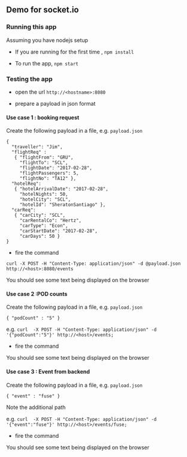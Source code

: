 ## Demo for socket.io

### Running this app

Assuming you have nodejs setup

  * If you are running for the first time , `npm install` 

  * To run the app, `npm start`

### Testing the app

  * open the url `http://<hostname>:8080`

  * prepare a payload in json format


#### Use case 1 : booking request

  Create the following payload in a file, e.g. `payload.json`

  ```
  { 
    "traveller": "Jim",  
    "flightReq" : 
     { "flightFrom": "GRU",
       "flightTo": "SCL",
       "flightDate": "2017-02-28",
       "flightPassengers": 5,
       "flightNo": "TA12" },
    "hotelReq": 
     { "hotelArrivalDate": "2017-02-28",
       "hotelNights": 50,
       "hotelCity": "SCL",
       "hotelId": "SheratonSantiago" },
    "carReq": 
     { "carCity": "SCL",
       "carRentalCo": "Hertz",
       "carType": "Econ",
       "carStartDate": "2017-02-28",
       "carDays": 50 } 
  }
```


  * fire the command 

  `curl -X POST -H "Content-Type: application/json" -d @payload.json http://<host>:8080/events`

  You should see some text being displayed on the browser

#### Use case 2 :POD counts

  Create the following payload in a file, e.g. `payload.json`

  ```
  { "podCount" : "5" }
 ```

  e.g. `curl  -X POST -H "Content-Type: application/json" -d '{"podCount":"5"}' http://<host>/events;`

  * fire the command 


  You should see some text being displayed on the browser


#### Use case 3 : Event from backend

  Create the following payload in a file, e.g. `payload.json`

  ```
  { "event" : "fuse" }
 ```
 
  Note the additional path 

  e.g. `curl  -X POST -H "Content-Type: application/json" -d '{"event":"fuse"}' http://<host>/events/fuse;`

  * fire the command 


  You should see some text being displayed on the browser

